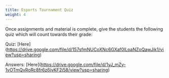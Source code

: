 ```yaml
---
title: Esports Tournament Quiz
weight: 4
---
```

O﻿nce assignments and material is complete, give the students the following quiz which will count towards their grade:

Q﻿uiz: \[Here](https://drive.google.com/file/d/157sfmNUCoXNc6GXaf0lLoaNZoQawJik1/view?usp=sharing)

A﻿nswers: \[Here](https://drive.google.com/file/d/1yJ_mZy-1vOTmQvRoRc8fr6z6jvKF2j58/view?usp=sharing)